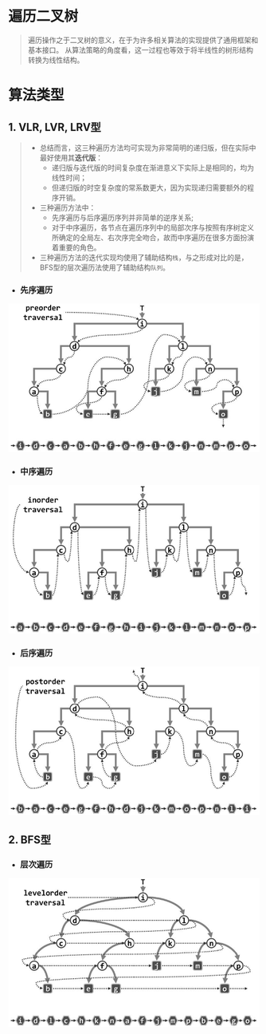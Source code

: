 # 遍历二叉树
> 遍历操作之于二叉树的意义，在于为许多相关算法的实现提供了通用框架和基本接口。
> 从算法策略的角度看，这一过程也等效于将半线性的树形结构转换为线性结构。
# 算法类型
## 1. VLR, LVR, LRV型
> * 总结而言，这三种遍历方法均可实现为非常简明的递归版，但在实际中最好使用其**迭代版**：
>   * 递归版与迭代版的时间复杂度在渐进意义下实际上是相同的，均为线性时间；
>   * 但递归版的时空复杂度的常系数更大，因为实现递归需要额外的程序开销。
> * 三种遍历方法中：
>   * 先序遍历与后序遍历序列并非简单的逆序关系;
>   * 对于中序遍历，各节点在遍历序列中的局部次序与按照有序树定义所确定的全局左、右次序完全吻合，故而中序遍历在很多方面扮演着重要的角色。
> * 三种遍历方法的迭代实现均使用了辅助结构`栈`，与之形成对比的是，BFS型的层次遍历法使用了辅助结构`队列`。
* ### 先序遍历
![](https://github.com/Epsilon-Chuan/LeetCode/blob/master/tricks/%E4%BA%8C%E5%8F%89%E6%A0%91/%E7%A4%BA%E6%84%8F%E5%9B%BE/%E5%85%88%E5%BA%8F%E9%81%8D%E5%8E%86.jpg)
* ### 中序遍历
![](https://github.com/Epsilon-Chuan/LeetCode/blob/master/tricks/%E4%BA%8C%E5%8F%89%E6%A0%91/%E7%A4%BA%E6%84%8F%E5%9B%BE/%E4%B8%AD%E5%BA%8F%E9%81%8D%E5%8E%86.jpg)
* ### 后序遍历
![](https://github.com/Epsilon-Chuan/LeetCode/blob/master/tricks/%E4%BA%8C%E5%8F%89%E6%A0%91/%E7%A4%BA%E6%84%8F%E5%9B%BE/%E5%90%8E%E5%BA%8F%E9%81%8D%E5%8E%86.jpg)
## 2. BFS型
* ### 层次遍历
![](https://github.com/Epsilon-Chuan/LeetCode/blob/master/tricks/%E4%BA%8C%E5%8F%89%E6%A0%91/%E7%A4%BA%E6%84%8F%E5%9B%BE/%E5%B1%82%E6%AC%A1%E9%81%8D%E5%8E%86.jpg)
